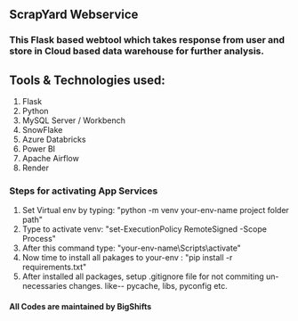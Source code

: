 ## ScrapYard Webservice ###

### This Flask based webtool which takes response from user and store in Cloud based data warehouse for further analysis.

## Tools & Technologies used:
1. Flask
2. Python
3. MySQL Server / Workbench
4. SnowFlake
5. Azure Databricks
6. Power BI 
7. Apache Airflow
8. Render

### Steps for activating App Services

1. Set Virtual env by typing: "python -m venv your-env-name project folder path"
2. Type to activate venv: "set-ExecutionPolicy RemoteSigned -Scope Process"
3. After this command type: "your-env-name\Scripts\activate"
4. Now time to install all pakages to your-env : "pip install -r requirements.txt"
5. After installed all packages, setup .gitignore file for not commiting un-necessaries changes. like-- pycache, libs, pyconfig etc.




#### All Codes are maintained by BigShifts
